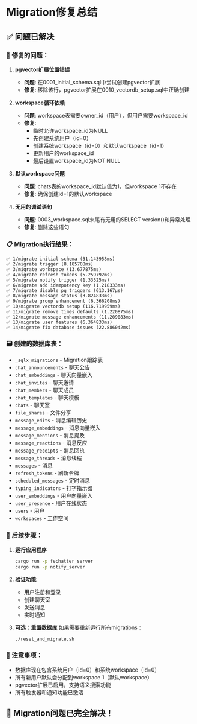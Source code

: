 # Migration修复总结

## ✅ 问题已解决

### 🔧 修复的问题：

1. **pgvector扩展位置错误**
   - **问题**: 在0001_initial_schema.sql中尝试创建pgvector扩展
   - **修复**: 移除该行，pgvector扩展在0010_vectordb_setup.sql中正确创建

2. **workspace循环依赖**
   - **问题**: workspace表需要owner_id（用户），但用户需要workspace_id
   - **修复**: 
     - 临时允许workspace_id为NULL
     - 先创建系统用户（id=0）
     - 创建系统workspace（id=0）和默认workspace（id=1）
     - 更新用户的workspace_id
     - 最后设置workspace_id为NOT NULL

3. **默认workspace问题**
   - **问题**: chats表的workspace_id默认值为1，但workspace 1不存在
   - **修复**: 确保创建id=1的默认workspace

4. **无用的调试语句**
   - **问题**: 0003_workspace.sql末尾有无用的SELECT version()和异常处理
   - **修复**: 删除这些语句

### 📋 Migration执行结果：

```
✅ 1/migrate initial schema (31.143958ms)
✅ 2/migrate trigger (8.185708ms)
✅ 3/migrate workspace (13.677875ms)
✅ 4/migrate refresh tokens (5.259792ms)
✅ 5/migrate notify trigger (1.33525ms)
✅ 6/migrate add idempotency key (1.218333ms)
✅ 7/migrate disable pg triggers (613.167µs)
✅ 8/migrate message status (3.824833ms)
✅ 9/migrate group enhancement (6.366208ms)
✅ 10/migrate vectordb setup (116.719959ms)
✅ 11/migrate remove times defaults (1.220875ms)
✅ 12/migrate message enhancements (11.209083ms)
✅ 13/migrate user features (6.364833ms)
✅ 14/migrate fix database issues (22.886042ms)
```

### 🗃️ 创建的数据库表：

- `_sqlx_migrations` - Migration跟踪表
- `chat_announcements` - 聊天公告
- `chat_embeddings` - 聊天向量嵌入
- `chat_invites` - 聊天邀请
- `chat_members` - 聊天成员
- `chat_templates` - 聊天模板
- `chats` - 聊天室
- `file_shares` - 文件分享
- `message_edits` - 消息编辑历史
- `message_embeddings` - 消息向量嵌入
- `message_mentions` - 消息提及
- `message_reactions` - 消息反应
- `message_receipts` - 消息回执
- `message_threads` - 消息线程
- `messages` - 消息
- `refresh_tokens` - 刷新令牌
- `scheduled_messages` - 定时消息
- `typing_indicators` - 打字指示器
- `user_embeddings` - 用户向量嵌入
- `user_presence` - 用户在线状态
- `users` - 用户
- `workspaces` - 工作空间

### 🚀 后续步骤：

1. **运行应用程序**
   ```bash
   cargo run -p fechatter_server
   cargo run -p notify_server
   ```

2. **验证功能**
   - 用户注册和登录
   - 创建聊天室
   - 发送消息
   - 实时通知

3. **可选：重置数据库**
   如果需要重新运行所有migrations：
   ```bash
   ./reset_and_migrate.sh
   ```

### 📝 注意事项：

- 数据库现在包含系统用户（id=0）和系统workspace（id=0）
- 所有新用户默认会分配到workspace 1（默认workspace）
- pgvector扩展已启用，支持语义搜索功能
- 所有触发器和通知功能已激活

## 🎉 Migration问题已完全解决！